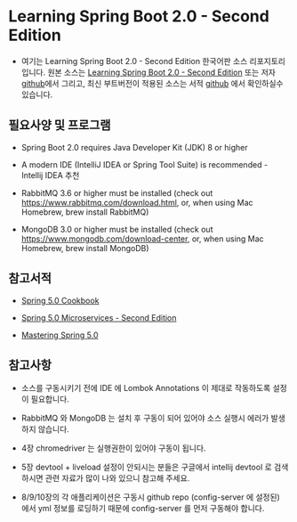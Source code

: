 # Learning Spring Boot 2.0 - Second Edition

* 여기는 Learning Spring Boot 2.0 - Second Edition 한국어판 소스 리포지토리입니다. 원본 소스는 [Learning Spring Boot 2.0 - Second Edition](https://www.packtpub.com/application-development/learning-spring-boot-20-second-edition?utm_source=github&utm_medium=repository&utm_campaign=9781786463784) 또는 저자 [github](https://github.com/PacktPublishing/Learning-Spring-Boot-2.0-Second-Edition)에서 그리고,
최신 부트버전이 적용된 소스는 서적 [github](https://github.com/learning-spring-boot/learning-spring-boot-2nd-edition-code) 에서 확인하실수 있습니다.

## 필요사양 및 프로그램

* Spring Boot 2.0 requires Java Developer Kit (JDK) 8 or higher

* A modern IDE (IntelliJ IDEA or Spring Tool Suite) is recommended - Intellij IDEA 추천

* RabbitMQ 3.6 or higher must be installed (check out https://www.rabbitmq.com/download.html, or, when using Mac Homebrew, brew install RabbitMQ)

* MongoDB 3.0 or higher must be installed (check out https://www.mongodb.com/download-center, or, when using Mac Homebrew, brew install MongoDB)

## 참고서적

* [Spring 5.0 Cookbook](https://www.packtpub.com/application-development/spring-50-cookbook?utm_source=github&utm_medium=repository&utm_campaign=9781787128316)

* [Spring 5.0 Microservices - Second Edition](https://www.packtpub.com/application-development/spring-50-microservices-second-edition?utm_source=github&utm_medium=repository&utm_campaign=9781787127685)

* [Mastering Spring 5.0](https://www.packtpub.com/application-development/mastering-spring-50?utm_source=github&utm_medium=repository&utm_campaign=9781787123175)


## 참고사항

* 소스를 구동시키기 전에 IDE 에 Lombok Annotations 이 제대로 작동하도록 설정이 필요합니다.

* RabbitMQ 와 MongoDB 는 설치 후 구동이 되어 있어야 소스 실행시 에러가 발생하지 않습니다.

* 4장 chromedriver 는 실행권한이 있어야 구동이 됩니다.

* 5장 devtool + liveload 설정이 안되시는 분들은 구글에서 intellij devtool 로 검색하시면 관련 자료가 많이 나와 있으니 참고해 주세요.

* 8/9/10장의 각 애플리케이션은 구동시 github repo (config-server 에 설정된) 에서 yml 정보를 로딩하기 때문에 config-server 를 먼저 구동해야 합니다. 